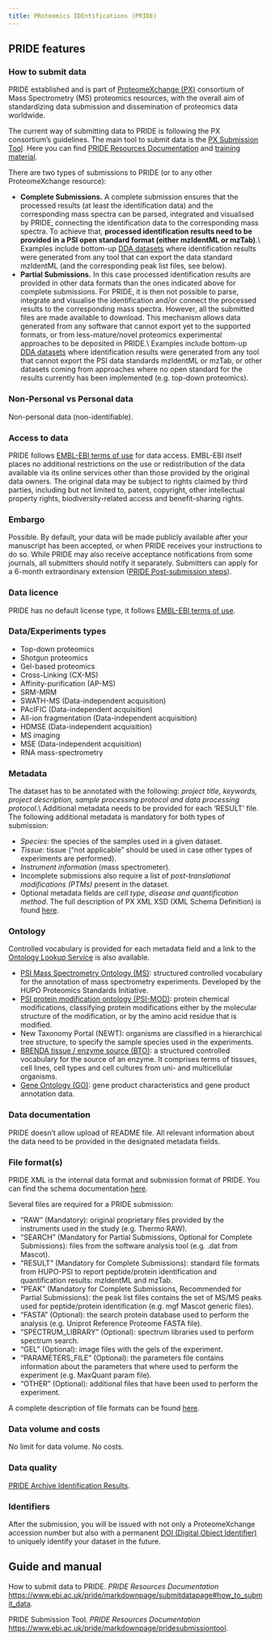 ```yaml
---
title: PRoteomics IDEntifications (PRIDE)
---
```

## PRIDE features
### How to submit data
PRIDE established and is part of [ProteomeXchange (PX)](http://www.proteomexchange.org) consortium of Mass Spectrometry (MS) proteomics resources, with the overall aim of standardizing data submission and dissemination of proteomics data worldwide.

The current way of submitting data to PRIDE is following the PX consortium’s guidelines. The main tool to submit data is the [PX Submission Tool](https://www.ebi.ac.uk/pride/help/archive/submission). Here you can find [PRIDE Resources Documentation](https://www.ebi.ac.uk/pride/markdownpage/documentationpage) and [training material](https://www.ebi.ac.uk/training/online/course/proteomexchange-submissions-pride).

There are two types of submissions to PRIDE (or to any other ProteomeXchange resource):
* **Complete Submissions.** A complete submission ensures that the processed results (at least the identification data) and the corresponding mass spectra can be parsed, integrated and visualised by PRIDE, connecting the identification data to the corresponding mass spectra. To achieve that, **processed identification results need to be provided in a PSI open standard format (either mzIdentML or mzTab)**.\\
Examples include bottom-up [DDA datasets](https://www.creative-proteomics.com/blog/index.php/data-dependent-acquisition-and-data-independent-acquisition-mass-spectrometry/) where identification results were generated from any tool that can export the data standard mzIdentML (and the corresponding peak list files, see below).
* **Partial Submissions.** In this case processed identification results are provided in other data formats than the ones indicated above for complete submissions. For PRIDE, it is then not possible to parse, integrate and visualise the identification and/or connect the processed results to the corresponding mass spectra. However, all the submitted files are made available to download. This mechanism allows data generated from any software that cannot export yet to the supported formats, or from less-mature/novel proteomics experimental approaches to be deposited in PRIDE.\\
Examples include bottom-up [DDA datasets](https://www.creative-proteomics.com/blog/index.php/data-dependent-acquisition-and-data-independent-acquisition-mass-spectrometry/) where identification results were generated from any tool that cannot export the PSI data standards mzIdentML or mzTab, or other datasets coming from approaches where no open standard for the results currently has been implemented (e.g. top-down proteomics).


### Non-Personal vs Personal data
Non-personal data (non-identifiable).

### Access to data
PRIDE follows [EMBL-EBI terms of use](https://www.ebi.ac.uk/about/terms-of-use/) for data access. EMBL-EBI itself places no additional restrictions on the use or redistribution of the data available via its online services other than those provided by the original data owners. The original data may be subject to rights claimed by third parties, including but not limited to, patent, copyright, other intellectual property rights, biodiversity-related access and benefit-sharing rights.

### Embargo
Possible. By default, your data will be made publicly available after your manuscript has been accepted, or when PRIDE receives your instructions to do so. While PRIDE may also receive acceptance notifications from some journals, all submitters should notify it separately. Submitters can apply for a 6-month extraordinary extension ([PRIDE Post-submission steps](https://www.ebi.ac.uk/pride/markdownpage/submitdatapage#post-submission_steps)).

### Data licence
PRIDE has no default license type, it follows [EMBL-EBI terms of use](https://www.ebi.ac.uk/about/terms-of-use).

### Data/Experiments types
* Top-down proteomics
* Shotgun proteomics
* Gel-based proteomics
* Cross-Linking (CX-MS)
* Affinity-purification (AP-MS)
* SRM-MRM
* SWATH-MS (Data-independent acquisition)
* PAcIFIC (Data-independent acquisition)
* All-ion fragmentation (Data-independent acquisition)
* HDMSE (Data-independent acquisition)
* MS imaging
* MSE (Data-independent acquisition)
* RNA mass-spectrometry


### Metadata
The dataset has to be annotated with the following: *project title, keywords, project description, sample processing protocol and data processing protocol*.\\
Additional metadata needs to be provided for each ‘RESULT’ file. The following additional metadata is mandatory for both types of submission:
* *Species*: the species of the samples used in a given dataset.
* *Tissue*: tissue (“not applicable” should be used in case other types of experiments are performed).
* *Instrument information* (mass spectrometer).
* Incomplete submissions also require a list of *post-translational modifications (PTMs)* present in the dataset.
* Optional metadata fields are *cell type, disease and quantification method*.
The full description of PX XML XSD (XML Schema Definition) is found [here](http://proteomecentral.proteomexchange.org/schemas/proteomeXchange-1.4.0.html).


### Ontology
Controlled vocabulary is provided for each metadata field and a link to the [Ontology Lookup Service](https://www.ebi.ac.uk/ols/index) is also available.
* [PSI Mass Spectrometry Ontology
 (MS)](https://www.ebi.ac.uk/ols/ontologies/ms): structured controlled vocabulary for the annotation of mass spectrometry experiments. Developed by the HUPO Proteomics Standards Initiative.
* [PSI protein modification ontology
(PSI-MOD)](https://www.ebi.ac.uk/ols/ontologies/mod): protein chemical modifications, classifying protein modifications either by the molecular structure of the modification, or by the amino acid residue that is modified.
* New Taxonomy Portal (NEWT): organisms are classified in a hierarchical tree structure, to specify the sample species used in the experiments.
* [BRENDA tissue / enzyme source (BTO)](https://www.ebi.ac.uk/ols/ontologies/bto): a structured controlled vocabulary for the source of an enzyme. It comprises terms of tissues, cell lines, cell types and cell cultures from uni- and multicellular organisms.
* [Gene Ontology (GO)](https://www.ebi.ac.uk/ols/ontologies/go): gene product characteristics and gene product annotation data.

### Data documentation
PRIDE doesn’t allow upload of README file. All relevant information about the data need to be provided in the designated metadata fields.

### File format(s)
PRIDE XML is the internal data format and submission format of PRIDE. You can find the schema documentation [here](http://ftp.pride.ebi.ac.uk/pride/resources/schema/pride/doc/pride.html).

Several files are required for a PRIDE submission:
* “RAW” (Mandatory): original proprietary files provided by the instruments used in the study (e.g. Thermo RAW).
* “SEARCH” (Mandatory for Partial Submissions, Optional for Complete Submissions): files from the software analysis tool (e.g. .dat from Mascot).
* “RESULT” (Mandatory for Complete Submissions): standard file formats from HUPO-PSI to report peptide/protein identification and quantification results: mzIdentML and mzTab.
* “PEAK” (Mandatory for Complete Submissions, Recommended for Partial Submissions): the peak list files contains the set of MS/MS peaks used for peptide/protein identification (e.g. mgf Mascot generic files).
* “FASTA” (Optional): the search protein database used to perform the analysis (e.g. Uniprot Reference Proteome FASTA file).
* “SPECTRUM_LIBRARY” (Optional): spectrum libraries used to perform spectrum search.
* “GEL” (Optional): image files with the gels of the experiment.
* “PARAMETERS_FILE” (Optional): the parameters file contains information about the parameters that where used to perform the experiment (e.g. MaxQuant param file).
* “OTHER” (Optional): additional files that have been used to perform the experiment.

A complete description of file formats can be found [here](https://www.ebi.ac.uk/pride/markdownpage/pridefileformats).

### Data volume and costs
No limit for data volume. No costs.

### Data quality
[PRIDE Archive Identification Results](https://www.ebi.ac.uk/pride/markdownpage/resultpage#).

### Identifiers
After the submission, you will be issued with not only a ProteomeXchange accession number but also with a permanent [DOI (Digital Object Identifier)](identifiers) to uniquely identify your dataset in the future.

## Guide and manual
How to submit data to PRIDE. *PRIDE Resources Documentation* <https://www.ebi.ac.uk/pride/markdownpage/submitdatapage#how_to_submit_data>.

PRIDE Submission Tool. *PRIDE Resources Documentation* <https://www.ebi.ac.uk/pride/markdownpage/pridesubmissiontool>.

<!-- http://www.proteomexchange.org/docs/guidelines_px.pdf -->


<!-- ## Tips for data submission -->
